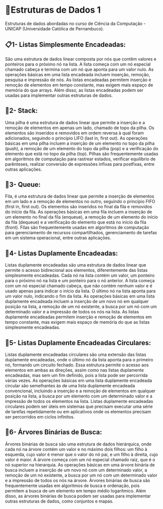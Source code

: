 # 🔖Estruturas de Dados 1
Estruturas de dados abordadas no curso de Ciência da Computação - UNICAP (Universidade Católica de Pernambuco).

## 📋1- Listas Simplesmente Encadeadas:
  São uma estrutura de dados linear composta por nós que contêm valores e ponteiros para o próximo nó na lista. A lista começa com um nó especial chamado cabeça e termina com um nó que aponta para um valor nulo. As operações básicas em uma lista encadeada incluem inserção, remoção, pesquisa e impressão de nós. As listas encadeadas permitem inserção e remoção de elementos em tempo constante, mas exigem mais espaço de memória do que arrays. Além disso, as listas encadeadas podem ser usadas para implementar outras estruturas de dados.

## 🔋2- Stack:
  Uma pilha é uma estrutura de dados linear que permite a inserção e a remoção de elementos em apenas um lado, chamado de topo da pilha. Os elementos são inseridos e removidos em ordem reversa à qual foram adicionados, seguindo o princípio LIFO (last in, first out). As operações básicas em uma pilha incluem a inserção de um elemento no topo da pilha (push), a remoção de um elemento do topo da pilha (pop) e a verificação do elemento que está no topo da pilha (top). Pilhas são frequentemente usadas em algoritmos de computação para rastrear estados, verificar equilíbrio de parênteses, realizar conversão de expressões infixas para postfixas, entre outras aplicações.
  
## 🎎3- Queue:
  Fila, é uma estrutura de dados linear que permite a inserção de elementos em um lado e a remoção de elementos no outro, seguindo o princípio FIFO (first in, first out). Os elementos são inseridos no final da fila e removidos do início da fila. As operações básicas em uma fila incluem a inserção de um elemento no final da fila (enqueue), a remoção de um elemento do início da fila (dequeue) e a verificação do elemento que está no início da fila (front). Filas são frequentemente usadas em algoritmos de computação para gerenciamento de recursos compartilhados, gerenciamento de tarefas em um sistema operacional, entre outras aplicações.

## 🎏4- Listas Duplamente Encadeadas:
  Listas duplamente encadeadas são uma estrutura de dados linear que permite o acesso bidirecional aos elementos, diferentemente das listas simplesmente encadeadas. Cada nó na lista contém um valor, um ponteiro para o próximo nó na lista e um ponteiro para o nó anterior. A lista começa com um nó especial chamado cabeça, que não contém nenhum valor e é usado apenas para indicar o início da lista. O último nó na lista aponta para um valor nulo, indicando o fim da lista. As operações básicas em uma lista duplamente encadeada incluem a inserção de um novo nó em qualquer posição na lista, a remoção de um nó existente, a busca por um nó com um determinado valor e a impressão de todos os nós na lista. As listas duplamente encadeadas permitem inserção e remoção de elementos em tempo constante, mas exigem mais espaço de memória do que as listas simplesmente encadeadas.

## 🫧5- Listas Duplamente Encadeadas Circulares: 
  Listas duplamente encadeadas circulares são uma extensão das listas duplamente encadeadas, onde o último nó da lista aponta para o primeiro nó, formando um circuito fechado. Essa estrutura permite o acesso aos elementos em ambas as direções, assim como nas listas duplamente encadeadas, mas sem um fim definido, pois a lista pode ser percorrida várias vezes. As operações básicas em uma lista duplamente encadeada circular são semelhantes às de uma lista duplamente encadeada convencional, incluindo a inserção e a remoção de elementos em qualquer posição na lista, a busca por um elemento com um determinado valor e a impressão de todos os elementos na lista. Listas duplamente encadeadas circulares podem ser úteis em sistemas que precisam executar uma série de tarefas repetidamente ou em aplicativos onde os elementos precisam ser percorridos em ciclos infinitos.
  
## 🌳6- Árvores Binárias de Busca:
  Árvores binárias de busca são uma estrutura de dados hierárquica, onde cada nó na árvore contém um valor e no máximo dois filhos: um filho à esquerda, cujo valor é menor que o valor do nó pai, e um filho à direita, cujo valor é maior. A árvore começa com um nó especial chamado raiz, que é o nó superior na hierarquia. As operações básicas em uma árvore binária de busca incluem a inserção de um novo nó com um determinado valor, a remoção de um nó existente, a busca por um nó com um determinado valor e a impressão de todos os nós na árvore. Árvores binárias de busca são frequentemente usadas em algoritmos de busca e ordenação, pois permitem a busca de um elemento em tempo médio logarítmico. Além disso, as árvores binárias de busca podem ser usadas para implementar outras estruturas de dados, como conjuntos e mapas.
